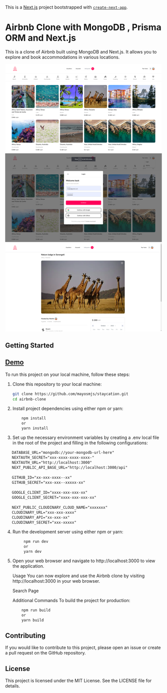 This is a [Next.js](https://nextjs.org/) project bootstrapped with [`create-next-app`](https://github.com/vercel/next.js/tree/canary/packages/create-next-app).

# Airbnb Clone with MongoDB , Prisma ORM and Next.js

This is a clone of Airbnb built using MongoDB and Next.js. It allows you to explore and book accommodations in various locations.

![Home Page](Screenshots/110.png)
![Login Page](Screenshots/14.png)
![DetailPage](Screenshots/2.png)

## Getting Started

## [Demo](https://staycation-psi.vercel.app/)


To run this project on your local machine, follow these steps:

1. Clone this repository to your local machine:

   ```bash
   git clone https://github.com/mayosmjs/staycation.git
   cd airbnb-clone

2. Install project dependencies using either npm or yarn:

    ```
        npm install
        or
        yarn install

    ```

3. Set up the necessary environment variables by creating a .env local file in the root of the project and filling in the following configurations:

 ```
    DATABASE_URL="mongodb://your-mongodb-url-here"
    NEXTAUTH_SECRET="xxx-xxxx-xxxx-xxxx-"
    NEXTAUTH_URL="http://localhost:3000"
    NEXT_PUBLIC_API_BASE_URL="http://localhost:3000/api"

    GITHUB_ID="xx-xxx-xxxx--xx"
    GITHUB_SECRET="xxx-xxx--xxxxx-xx"

    GOOGLE_CLIENT_ID="xxxx-xxx-xxx-xx"
    GOOGLE_CLIENT_SECRET="xxxx-xxx-xxx-xx"

    NEXT_PUBLIC_CLOUDINARY_CLOUD_NAME="xxxxxxx"
    CLOUDINARY_URL="xxx-xxx-xxxx"
    CLOUDINARY_API="xx-xxx-xx"
    CLOUDINARY_SECRET="xxx-xxxxx"
 ```

4. Run the development server using either npm or yarn:

   ``` 
        npm run dev
        or
        yarn dev
   ```


5. Open your web browser and navigate to http://localhost:3000 to view the application.

    Usage
    You can now explore and use the Airbnb clone by visiting http://localhost:3000 in your web browser.

    Search Page

    Additional Commands
    To build the project for production:

    ```
        npm run build
        or
        yarn build
     ```

## Contributing

If you would like to contribute to this project, please open an issue or create a pull request on the GitHub repository.

## License
This project is licensed under the MIT License. See the LICENSE file for details.

